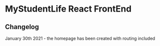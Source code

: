 # MyStudentLife React FrontEnd 

## Changelog

January 30th 2021 - the homepage has been created with routing included
